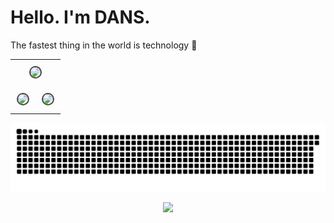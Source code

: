<h1 align="left">Hello. I'm DANS.</h1>

The fastest thing in the world is technology 🚀</p>

<table width="100%" style="border-collapse: collapse;">
  <!-- Baris 1: Profile Details (Lebar penuh) -->
  <tr>
    <td colspan="2" style="text-align: center; padding: 10px;">
      <img src="https://github-profile-summary-cards.vercel.app/api/cards/profile-details?username=qdans&theme=transparent" style="width: 100%; border: 2px solid #444; border-radius: 10px;" />
    </td>
  </tr>
  
  <!-- Baris 2: Stats dan Top Languages (Dua kolom) -->
  <tr>
    <td width="50%" style="text-align: center; padding: 10px;">
      <img src="https://github-profile-summary-cards.vercel.app/api/cards/stats?username=qdans&theme=transparent" style="width: 100%; border: 2px solid #444; border-radius: 10px;" />
    </td>
    <td width="50%" style="text-align: center; padding: 10px;">
      <img src="https://github-profile-summary-cards.vercel.app/api/cards/most-commit-language?username=qdans&theme=transparent" style="width: 100%; border: 2px solid #444; border-radius: 10px;" />
    </td>
  </tr>
</table>


<!-- Contribution Graph -->
<p align="center" style="width: 100%; max-width: 100vw; display: flex; justify-content: center;">
  <picture>
    <source media="(prefers-color-scheme: dark)" srcset="https://github.com/qdans/qdans/blob/output/snake-dark.svg" />
    <source media="(prefers-color-scheme: light)" srcset="https://github.com/qdans/qdans/blob/output/snake-light.svg" />
    <img src="https://github.com/qdans/qdans/blob/output/snake-dark.svg" alt="Snake animation" style="width: 100vw; max-width: 100%;" />
  </picture>
</p>

<p align="center">
  <img src="https://user-images.githubusercontent.com/73097560/115834477-dbab4500-a447-11eb-908a-139a6edaec5c.gif">
</p>
